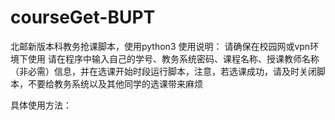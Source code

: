 # courseGet-BUPT
北邮新版本科教务抢课脚本，使用python3
使用说明：
请确保在校园网或vpn环境下使用
请在程序中输入自己的学号、教务系统密码、课程名称、授课教师名称（非必需）信息，并在选课开始时段运行脚本，注意，若选课成功，请及时关闭脚本，不要给教务系统以及其他同学的选课带来麻烦

具体使用方法：
